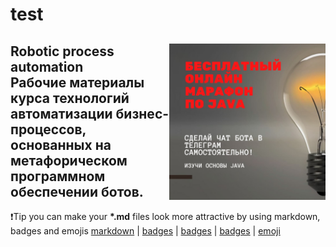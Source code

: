 # test


<h2> <img src="frpa_s2.jpeg" align="right" width="250">
  Robotic process automation<br>
  Рабочие материалы курса технологий автоматизации бизнес-процессов, основанных на метафорическом программном обеспечении ботов.
</h2>

:exclamation:Tip you can make your **\*.md** files look more attractive by using markdown, badges and emojis 
[markdown](https://guides.github.com/features/mastering-markdown/) | [badges](https://github.com/Naereen/badges) | [badges](https://github.com/Ileriayo/markdown-badges) | [badges](https://gist.github.com/tterb/982ae14a9307b80117dbf49f624ce0e8) | [emoji](https://github.com/ikatyang/emoji-cheat-sheet/blob/master/README.md)

